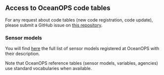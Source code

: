 ## Access to OceanOPS code tables ##
For any request about code tables (new code registration, code update), please submit a GitHub issue on [this repository](https://github.com/OceanOPS/metadata-standard/issues).
### Sensor models ###
You will find [here](https://www.ocean-ops.org/api/1/data/sensormodel/?include=[%22name%22,%22bodcId%22,%22sensorModelNetworks.network.name%22,%22sensorModelSensorTypes.sensorType.name%22,%22agency%22,%22sensorModelSensorTypes.sensorType.variable.variableVariableFamilies.variableFamily%22,{%22path%22:%22sensorModelSensorTypes.sensorType.variable%22,%22include%22:[%22name%22,%22nameShort%22]}])
the full list of sensor models registered at OceanOPS with their description. 
<p>Note that OceanOPS reference tables (sensor models, variables, agencies) use standard vocabularies when available. </p>
